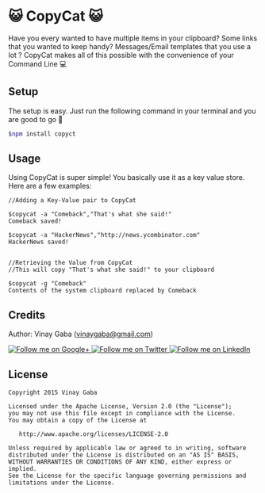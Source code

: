 :smiley_cat: CopyCat :smiley_cat:
===========

Have you every wanted to have multiple items in your clipboard? Some links that you wanted to keep handy? Messages/Email templates that you use a lot ? CopyCat makes all of this possible with the convenience of your Command Line :computer:


Setup
------
The setup is easy. Just run the following command in your terminal and you are good to go :raised_hands:
```bash
$npm install copyct
```

Usage
------
Using CopyCat is super simple! You basically use it as a key value store. Here are a few examples:

```shell
//Adding a Key-Value pair to CopyCat

$copycat -a "Comeback","That's what she said!"
Comeback saved!

$copycat -a "HackerNews","http://news.ycombinator.com"
HackerNews saved!


//Retrieving the Value from CopyCat
//This will copy "That's what she said!" to your clipboard

$copycat -g "Comeback"
Contents of the system clipboard replaced by Comeback
```

Credits
-----------------
Author: Vinay Gaba (vinaygaba@gmail.com)

<a href="https://plus.google.com/+Vinaygaba">
  <img alt="Follow me on Google+"
       src="https://github.com/gabrielemariotti/cardslib/raw/master/demo/images/g+64.png" />
</a>
<a href="https://twitter.com/vinaygaba">
  <img alt="Follow me on Twitter"
       src="https://github.com/gabrielemariotti/cardslib/raw/master/demo/images/twitter64.png" />
</a>
<a href="https://www.linkedin.com/in/vinaygaba">
  <img alt="Follow me on LinkedIn"
       src="https://github.com/gabrielemariotti/cardslib/raw/master/demo/images/linkedin.png" />
</a>


License
-------

    Copyright 2015 Vinay Gaba

    Licensed under the Apache License, Version 2.0 (the "License");
    you may not use this file except in compliance with the License.
    You may obtain a copy of the License at

       http://www.apache.org/licenses/LICENSE-2.0

    Unless required by applicable law or agreed to in writing, software
    distributed under the License is distributed on an "AS IS" BASIS,
    WITHOUT WARRANTIES OR CONDITIONS OF ANY KIND, either express or implied.
    See the License for the specific language governing permissions and
    limitations under the License.
